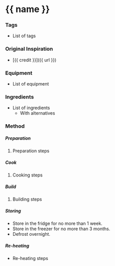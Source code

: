 # {{ name }}

### Tags

- List of tags

### Original Inspiration

- [{{ credit }}]({{ url }})

### Equipment

- List of equipment

### Ingredients

- List of ingredients
    - With alternatives

### Method

##### Preparation

1. Preparation steps

##### Cook

1. Cooking steps

##### Build

1. Building steps

##### Storing

- Store in the fridge for no more than 1 week.
- Store in the freezer for no more than 3 months.
- Defrost overnight.

##### Re-heating

- Re-heating steps

